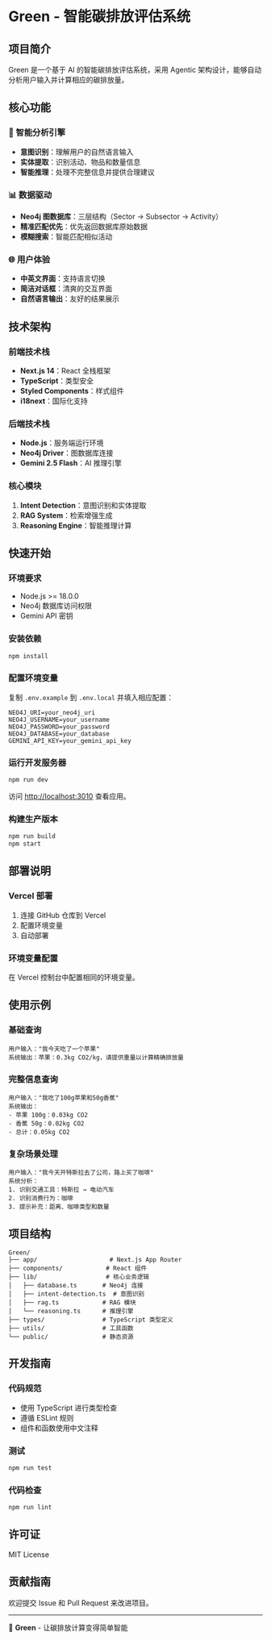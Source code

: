 # Green - 智能碳排放评估系统

## 项目简介

Green 是一个基于 AI 的智能碳排放评估系统，采用 Agentic 架构设计，能够自动分析用户输入并计算相应的碳排放量。

## 核心功能

### 🤖 智能分析引擎
- **意图识别**：理解用户的自然语言输入
- **实体提取**：识别活动、物品和数量信息
- **智能推理**：处理不完整信息并提供合理建议

### 📊 数据驱动
- **Neo4j 图数据库**：三层结构（Sector → Subsector → Activity）
- **精准匹配优先**：优先返回数据库原始数据
- **模糊搜索**：智能匹配相似活动

### 🌐 用户体验
- **中英文界面**：支持语言切换
- **简洁对话框**：清爽的交互界面
- **自然语言输出**：友好的结果展示

## 技术架构

### 前端技术栈
- **Next.js 14**：React 全栈框架
- **TypeScript**：类型安全
- **Styled Components**：样式组件
- **i18next**：国际化支持

### 后端技术栈
- **Node.js**：服务端运行环境
- **Neo4j Driver**：图数据库连接
- **Gemini 2.5 Flash**：AI 推理引擎

### 核心模块
1. **Intent Detection**：意图识别和实体提取
2. **RAG System**：检索增强生成
3. **Reasoning Engine**：智能推理计算

## 快速开始

### 环境要求
- Node.js >= 18.0.0
- Neo4j 数据库访问权限
- Gemini API 密钥

### 安装依赖
```bash
npm install
```

### 配置环境变量
复制 `.env.example` 到 `.env.local` 并填入相应配置：
```env
NEO4J_URI=your_neo4j_uri
NEO4J_USERNAME=your_username
NEO4J_PASSWORD=your_password
NEO4J_DATABASE=your_database
GEMINI_API_KEY=your_gemini_api_key
```

### 运行开发服务器
```bash
npm run dev
```

访问 [http://localhost:3010](http://localhost:3010) 查看应用。

### 构建生产版本
```bash
npm run build
npm start
```

## 部署说明

### Vercel 部署
1. 连接 GitHub 仓库到 Vercel
2. 配置环境变量
3. 自动部署

### 环境变量配置
在 Vercel 控制台中配置相同的环境变量。

## 使用示例

### 基础查询
```
用户输入："我今天吃了一个苹果"
系统输出：苹果：0.3kg CO2/kg，请提供重量以计算精确排放量
```

### 完整信息查询
```
用户输入："我吃了100g苹果和50g香蕉"
系统输出：
- 苹果 100g：0.03kg CO2
- 香蕉 50g：0.02kg CO2
- 总计：0.05kg CO2
```

### 复杂场景处理
```
用户输入："我今天开特斯拉去了公司，路上买了咖啡"
系统分析：
1. 识别交通工具：特斯拉 → 电动汽车
2. 识别消费行为：咖啡
3. 提示补充：距离、咖啡类型和数量
```

## 项目结构

```
Green/
├── app/                    # Next.js App Router
├── components/            # React 组件
├── lib/                   # 核心业务逻辑
│   ├── database.ts       # Neo4j 连接
│   ├── intent-detection.ts  # 意图识别
│   ├── rag.ts            # RAG 模块
│   └── reasoning.ts      # 推理引擎
├── types/                # TypeScript 类型定义
├── utils/                # 工具函数
└── public/               # 静态资源
```

## 开发指南

### 代码规范
- 使用 TypeScript 进行类型检查
- 遵循 ESLint 规则
- 组件和函数使用中文注释

### 测试
```bash
npm run test
```

### 代码检查
```bash
npm run lint
```

## 许可证

MIT License

## 贡献指南

欢迎提交 Issue 和 Pull Request 来改进项目。

---

🌱 **Green** - 让碳排放计算变得简单智能